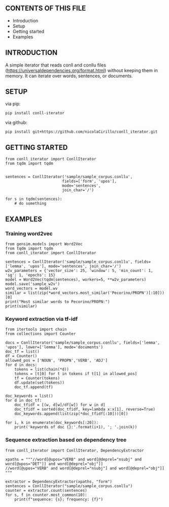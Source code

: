 CONTENTS OF THIS FILE
---------------------

*   Introduction
*   Setup
*   Getting started
*   Examples

INTRODUCTION
------------

A simple iterator that reads conll and conllu files (https://universaldependencies.org/format.html) without keeping them in memory. It can iterate over words, sentences, or documents.

SETUP
-----
via pip:
```
pip install conll-iterator
```
via github:
```
pip install git+https://github.com/nicolaCirillo/conll_iterator.git
```

GETTING STARTED
---------------

```
from conll_iterator import ConllIterator
from tqdm import tqdm


sentences = ConllIterator('sample/sample_corpus.conllu', 
                         fields=['form', 'upos'], 
                         mode='sentences', 
                         join_char='/')

for s in tqdm(sentences):
    # do something
```

EXAMPLES
--------------

### Training word2vec

```
from gensim.models import Word2Vec
from tqdm import tqdm
from conll_iterator import ConllIterator

sentences = ConllIterator('sample/sample_corpus.conllu', fields=['lemma', 'upos'], mode='sentences', join_char='/')
w2v_parameters = {'vector_size': 25, 'window': 5, 'min_count': 1, 'sg': 1, 'epochs': 15}
model = Word2Vec(tqdm(sentences), workers=5, **w2v_parameters)
model.save('sample_w2v')
word_vectors = model.wv
similar = list(zip(*word_vectors.most_similar('Pecorino/PROPN')[:10]))[0]
print("Most similar words to Pecorino/PROPN:")
print(similar)
```

### Keyword extraction via tf-idf

```
from itertools import chain
from collections import Counter

docs = ConllIterator('sample/sample_corpus.conllu', fields=['lemma', 'upos'], lower=['lemma'], mode='documents')
doc_tf = list()
df = Counter()
allowed_pos = ['NOUN', 'PROPN','VERB', 'ADJ']
for d in docs:
    tokens = list(chain(*d))
    tokens = [t[0] for t in tokens if t[1] in allowed_pos]
    tf = Counter(tokens)
    df.update(set(tokens))
    doc_tf.append(tf)

doc_keywords = list()
for d in doc_tf:
    doc_tfidf = [(w, d[w]/df[w]) for w in d]
    doc_tfidf = sorted(doc_tfidf, key=lambda x:x[1], reverse=True)
    doc_keywords.append(list(zip(*doc_tfidf[:10]))[0])

for i, k in enumerate(doc_keywords[:20]):
    print('keywords of doc {}:'.format(i+1), '; '.join(k))
```

### Sequence extraction based on dependency tree

```
from conll_iterator import ConllIterator, DependencyExtractor

xpaths = """//word[@upos="VERB" and word[@deprel="nsubj" and word[@upos="DET"]] and word[@deprel="obj"]]
//word[@upos="VERB" and word[@deprel="nsubj"] and word[@deprel="obj"]]
"""

extractor = DependencyExtractor(xpaths, "form")
sentences = ConllIterator("sample/sample_corpus.conllu")
counter = extractor.count(sentences)
for s, f in counter.most_common(10):
    print(f"sequence: {s}; frequency: {f}")
```
